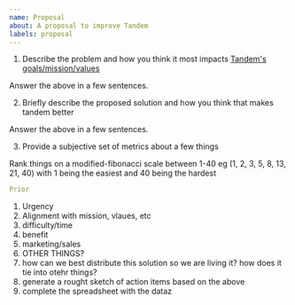 ```yaml
---
name: Proposal
about: A proposal to improve Tandem
labels: proposal
---
```


1. Describe the problem and how you think it most impacts [Tandem's goals/mission/values](https://docs.thinktandem.io/manifesto/)

Answer the above in a few sentences.

2. Briefly describe the proposed solution and how you think that makes tandem better

Answer the above in a few sentences.

3. Provide a subjective set of metrics about a few things

Rank things on a modified-fibonacci scale between 1-40 eg (1, 2, 3, 5, 8, 13, 21, 40) with 1 being the easiest and 40 being the hardest



```yaml
Prior

```
  1. Urgency
  2. Alignment with mission, vlaues, etc
  3. difficulty/time
  4. benefit
  5. marketing/sales
  6. OTHER THINGS?
4. how can we best distribute this solution so we are living it? how does it tie into otehr things?
3. generate a rought sketch of action items based on the above
4. complete the spreadsheet with the dataz
